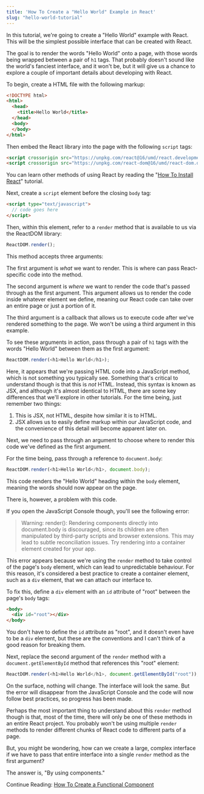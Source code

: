 ```yaml
---
title: 'How To Create a "Hello World" Example in React'
slug: "hello-world-tutorial"
---
```


In this tutorial, we're going to create a "Hello World" example with React. This will be the simplest possible interface that can be created with React.

The goal is to render the words "Hello World" onto a page, with those words being wrapped between a pair of `h1` tags. That probably doesn't sound like the world's fanciest interface, and it won't be, but it will give us a chance to explore a couple of important details about developing with React.

To begin, create a HTML file with the following markup:

```html
<!DOCTYPE html>
<html>
  <head>
    <title>Hello World</title>
  </head>
  <body>
  </body>
</html>
```

Then embed the React library into the page with the following `script` tags:

```html
<script crossorigin src="https://unpkg.com/react@16/umd/react.development.js"></script>
<script crossorigin src="https://unpkg.com/react-dom@16/umd/react-dom.development.js"></script>
```

You can learn other methods of using React by reading the "[How To Install React](#)" tutorial.

Next, create a `script` element before the closing `body` tag:

```html
<script type="text/javascript">
  // code goes here
</script>
```

Then, within this element, refer to a `render` method that is available to us via the ReactDOM library:

```javascript
ReactDOM.render();
```

This method accepts three arguments:

The first argument is *what* we want to render. This is where can pass React-specific code into the method.

The second argument is *where* we want to render the code that's passed through as the first argument. This argument allows us to render the code inside whatever element we define, meaning our React code can take over an entire page or just a portion of it.

The third argument is a callback that allows us to execute code after we've rendered something to the page. We won't be using a third argument in this example.

<!-- TODO: Pass through a string -->

To see these arguments in action, pass through a pair of `h1` tags with the words "Hello World" between them as the first argument:

```javascript
ReactDOM.render(<h1>Hello World</h1>);
```

Here, it appears that we're passing HTML code into a JavaScript method, which is not something you typically see. Something that's critical to understand though is that this is *not* HTML. Instead, this syntax is known as JSX, and although it's almost identical to HTML, there are some key differences that we'll explore in other tutorials. For the time being, just remember two things:

1. This is JSX, not HTML, despite how similar it is to HTML.
2. JSX allows us to easily define markup within our JavaScript code, and the convenience of this detail will become apparent later on.

Next, we need to pass through an argument to choose where to render this code we've defined as the first argument.

For the time being, pass through a reference to `document.body`:

```javascript
ReactDOM.render(<h1>Hello World</h1>, document.body);
```

This code renders the "Hello World" heading within the `body` element, meaning the words should now appear on the page.

There is, however, a problem with this code.

If you open the JavaScript Console though, you'll see the following error:

> Warning: render(): Rendering components directly into document.body is discouraged, since its children are often manipulated by third-party scripts and browser extensions. This may lead to subtle reconciliation issues. Try rendering into a container element created for your app.

This error appears because we're using the `render` method to take control of the page's `body` element, which can lead to unpredictable behaviour. For this reason, it's considered a best practice to create a container element, such as a `div` element, that we can attach our interface to.

To fix this, define a `div` element with an `id` attribute of "root" between the page's `body` tags:

```html
<body>
  <div id="root"></div>
</body>
```

You don't have to define the `id` attribute as "root", and it doesn't even have to be a `div` element, but these are the conventions and I can't think of a good reason for breaking them.

Next, replace the second argument of the `render` method with a `document.getElementById` method that references this "root" element:

```javascript
ReactDOM.render(<h1>Hello World</h1>, document.getElementById("root"));
```

On the surface, nothing will change. The interface will look the same. But the error will disappear from the JavaScript Console and the code will now follow best practices, so progress has been made.

Perhaps the most important thing to understand about this `render` method though is that, most of the time, there will only be one of these methods in an entire React project. You probably won't be using multiple `render` methods to render different chunks of React code to different parts of a page.

But, you might be wondering, how can we create a large, complex interface if we have to pass that entire interface into a single `render` method as the first argument?

The answer is, "By using components."

Continue Reading: [How To Create a Functional Component](#)
